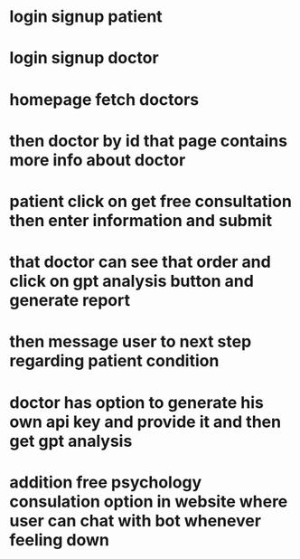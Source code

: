 # login signup patient

# login signup doctor

# homepage fetch doctors

# then doctor by id that page contains more info about doctor

# patient click on get free consultation then enter information and submit

# that doctor can see that order and click on gpt analysis button and generate report

# then message user to next step regarding patient condition

# doctor has option to generate his own api key and provide it and then get gpt analysis

# addition free psychology consulation option in website where user can chat with bot whenever feeling down
